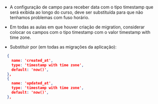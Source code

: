 - A configuração de campo para receber data com o tipo timestamp que será exibida ao longo do curso, deve ser substituída para que não tenhamos problemas com fuso horário.

- Em todas as aulas em que houver criação de migration, considerar colocar os campos com o tipo timestamp com o valor timestamp with time zone.

- Substituir por (em todas as migrações da aplicação):

```json
  {
    name: 'created_at',
    type: 'timestamp with time zone',
    default: 'now()',
  },
  {
    name: 'updated_at',
    type: 'timestamp with time zone',
    default: 'now()',
  },
```
